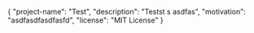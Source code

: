 {
	"project-name": "Test",
	"description": "Testst s asdfas",
	"motivation": "asdfasdfasdfasfd",
	"license": "MIT License"
}